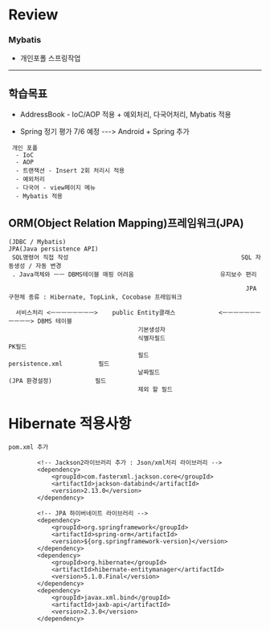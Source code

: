 # Review

### Mybatis
- 개인포폴 스프링작업


-----------------------------------------------------

## 학습목표
- AddressBook - IoC/AOP 적용 + 예외처리, 다국어처리, Mybatis 적용

- Spring 정기 평가 7/6 예정 ---> Android + Spring 추가
```
 개인 포폴
  - IoC
  - AOP
  - 트랜잭션 - Insert 2회 처리시 적용
  - 예외처리
  - 다국어 - view페이지 메뉴
  - Mybatis 적용
```

## ORM(Object Relation Mapping)프레임워크(JPA)

```
(JDBC / Mybatis)                                                  JPA(Java persistence API)
 SQL명령어 직접 작성                                                SQL 자동생성 / 자동 변경
 . Java객체와 ㅡㅡ DBMS테이블 매핑 어려움                        유지보수 편리

                                                                  JPA구현체 종류 : Hibernate, TopLink, Cocobase 프레임워크

  서비스처리 <ㅡㅡㅡㅡㅡㅡㅡㅡ>    public Entity클래스            <ㅡㅡㅡㅡㅡㅡㅡㅡㅡㅡㅡ> DBMS 테이블
                                    기본생성자
                                    식별자필드                                                  PK필드
                                    필드                              persistence.xml          필드
                                    날짜필드                          (JPA 환경설정)            필드
                                    제외 할 필드
```



# Hibernate 적용사항
```
pom.xml 추가

		<!-- Jackson2라이브러리 추가 : Json/xml처리 라이브러리 -->
		<dependency>
			<groupId>com.fasterxml.jackson.core</groupId>
			<artifactId>jackson-databind</artifactId>
			<version>2.13.0</version>
		</dependency>

 		<!-- JPA 하이버네이트 라이브러리 -->
		<dependency>
			<groupId>org.springframework</groupId>
			<artifactId>spring-orm</artifactId>
			<version>${org.springframework-version}</version>
		</dependency>
		<dependency>
			<groupId>org.hibernate</groupId>
			<artifactId>hibernate-entitymanager</artifactId>
			<version>5.1.0.Final</version>
		</dependency>
		<dependency>
			<groupId>javax.xml.bind</groupId>
			<artifactId>jaxb-api</artifactId>
			<version>2.3.0</version>
		</dependency>


```




